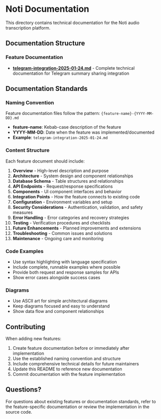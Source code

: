 # Noti Documentation

This directory contains technical documentation for the Noti audio transcription platform.

## Documentation Structure

### Feature Documentation

- **[telegram-integration-2025-01-24.md](./telegram-integration-2025-01-24.md)** - Complete
  technical documentation for Telegram summary sharing integration

## Documentation Standards

### Naming Convention

Feature documentation files follow the pattern: `{feature-name}-{YYYY-MM-DD}.md`

- **feature-name**: Kebab-case description of the feature
- **YYYY-MM-DD**: Date when the feature was implemented/documented
- **Example**: `telegram-integration-2025-01-24.md`

### Content Structure

Each feature document should include:

1. **Overview** - High-level description and purpose
2. **Architecture** - System design and component relationships
3. **Database Schema** - Table structures and relationships
4. **API Endpoints** - Request/response specifications
5. **Components** - UI component interfaces and behavior
6. **Integration Points** - How the feature connects to existing code
7. **Configuration** - Environment variables and setup
8. **Security Considerations** - Authentication, validation, and safety measures
9. **Error Handling** - Error categories and recovery strategies
10. **Testing** - Verification procedures and checklists
11. **Future Enhancements** - Planned improvements and extensions
12. **Troubleshooting** - Common issues and solutions
13. **Maintenance** - Ongoing care and monitoring

### Code Examples

- Use syntax highlighting with language specification
- Include complete, runnable examples where possible
- Provide both request and response samples for APIs
- Show error cases alongside success cases

### Diagrams

- Use ASCII art for simple architectural diagrams
- Keep diagrams focused and easy to understand
- Show data flow and component relationships

## Contributing

When adding new features:

1. Create feature documentation before or immediately after implementation
2. Use the established naming convention and structure
3. Include comprehensive technical details for future maintainers
4. Update this README to reference new documentation
5. Commit documentation with the feature implementation

## Questions?

For questions about existing features or documentation standards, refer to the feature-specific
documentation or review the implementation in the source code.
